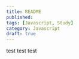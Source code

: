 ```yaml
---
title: README
published: 
tags: [Javascript, Study]
category: Javascript
draft: true
---
```

test
test
test